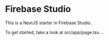 # Firebase Studio

This is a NextJS starter in Firebase Studio.

To get started, take a look at src/app/page.tsx.
..